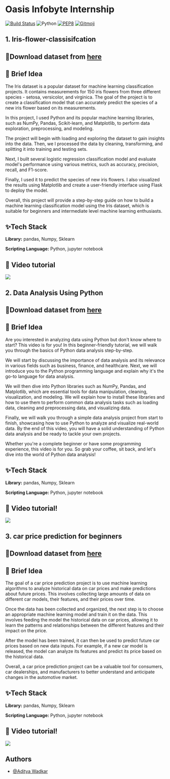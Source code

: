 # Oasis Infobyte Internship

[![Build Status](https://travis-ci.org/swapagarwal/JARVIS-on-Messenger.svg?branch=master)](https://travis-ci.org/swapagarwal/JARVIS-on-Messenger)
![Python](https://img.shields.io/badge/python-3.8.3-blue.svg)
[![PEP8](https://img.shields.io/badge/code%20style-pep8-orange.svg)](https://www.python.org/dev/peps/pep-0008/)
[![Gitmoji](https://img.shields.io/badge/gitmoji-%20🚀%20🐳-FFDD67.svg)](https://gitmoji.carloscuesta.me)

## 1. Iris-flower-classisifcation


## 🌼Download dataset from [here](https://www.kaggle.com/datasets/saurabh00007/iriscsv)
## 🚀 Brief Idea
The Iris dataset is a popular dataset for machine learning classification projects. It contains measurements for 150 iris flowers from three different species - setosa, versicolor, and virginica. The goal of the project is to create a classification model that can accurately predict the species of a new iris flower based on its measurements.

In this project, I used Python and its popular machine learning libraries, such as NumPy, Pandas, Scikit-learn, and Matplotlib, to perform data exploration, preprocessing, and modeling.

The project will begin with loading and exploring the dataset to gain insights into the data. Then, we I processed the data by cleaning, transforming, and splitting it into training and testing sets.

Next, I built several logistic regression classification model and evaluate  model's performance using various metrics, such as accuracy, precision, recall, and F1-score.

Finally, I used it to predict the species of new iris flowers. I also visualized the results using Matplotlib and create a user-friendly interface using Flask to deploy the model.

Overall, this project will provide a step-by-step guide on how to build a machine learning classification model using the Iris dataset, which is suitable for beginners and intermediate level machine learning enthusiasts.


## ✨Tech Stack

**Library:** pandas, Numpy, Sklearn

**Scripting Language:** Python, jupyter notebook

## 🔴 Video tutorial
[<img src="https://user-images.githubusercontent.com/67093170/220947086-1bccabdd-1272-4054-adeb-5399d39cd4b2.png">](https://youtu.be/3eE_OEJclSI)


## 2. Data Analysis Using Python

## 🌼Download dataset from [here](https://www.kaggle.com/datasets/gokulrajkmv/unemployment-in-india)
## 🚀 Brief Idea
Are you interested in analyzing data using Python but don't know where to start? This video is for you! In this beginner-friendly tutorial, we will walk you through the basics of Python data analysis step-by-step.

We will start by discussing the importance of data analysis and its relevance in various fields such as business, finance, and healthcare. Next, we will introduce you to the Python programming language and explain why it's the go-to language for data analysis.

We will then dive into Python libraries such as NumPy, Pandas, and Matplotlib, which are essential tools for data manipulation, cleaning, visualization, and modeling. We will explain how to install these libraries and how to use them to perform common data analysis tasks such as loading data, cleaning and preprocessing data, and visualizing data.

Finally, we will walk you through a simple data analysis project from start to finish, showcasing how to use Python to analyze and visualize real-world data. By the end of this video, you will have a solid understanding of Python data analysis and be ready to tackle your own projects.

Whether you're a complete beginner or have some programming experience, this video is for you. So grab your coffee, sit back, and let's dive into the world of Python data analysis!


## ✨Tech Stack

**Library:** pandas, Numpy, Sklearn

**Scripting Language:** Python, jupyter notebook

## 🔴 Video tutorial!


[<img src="https://user-images.githubusercontent.com/67093170/221611848-7fd20514-0ba1-4138-962f-8f1221acca76.png">](https://youtu.be/UDtwhaVbkvE)


## 3. car price prediction for beginners


## 🌼Download dataset from [here](https://raw.githubusercontent.com/amankharwal/Website-data/master/CarPrice.csv)
## 🚀 Brief Idea
The goal of a car price prediction project is to use machine learning algorithms to analyze historical data on car prices and make predictions about future prices. This involves collecting large amounts of data on different car models, their features, and their prices over time.

Once the data has been collected and organized, the next step is to choose an appropriate machine learning model and train it on the data. This involves feeding the model the historical data on car prices, allowing it to learn the patterns and relationships between the different features and their impact on the price.

After the model has been trained, it can then be used to predict future car prices based on new data inputs. For example, if a new car model is released, the model can analyze its features and predict its price based on the historical data.

Overall, a car price prediction project can be a valuable tool for consumers, car dealerships, and manufacturers to better understand and anticipate changes in the automotive market.


## ✨Tech Stack

**Library:** pandas, Numpy, Sklearn

**Scripting Language:** Python, jupyter notebook

## 🔴 Video tutorial!


[<img src="https://user-images.githubusercontent.com/67093170/221632358-1d9bb5f8-e41b-49b0-b520-854ad8768b77.png">](https://youtu.be/soTuJEScdTA)

## Authors

- [@Aditya Wadkar](https://www.github.com/AdityaWadkar)






